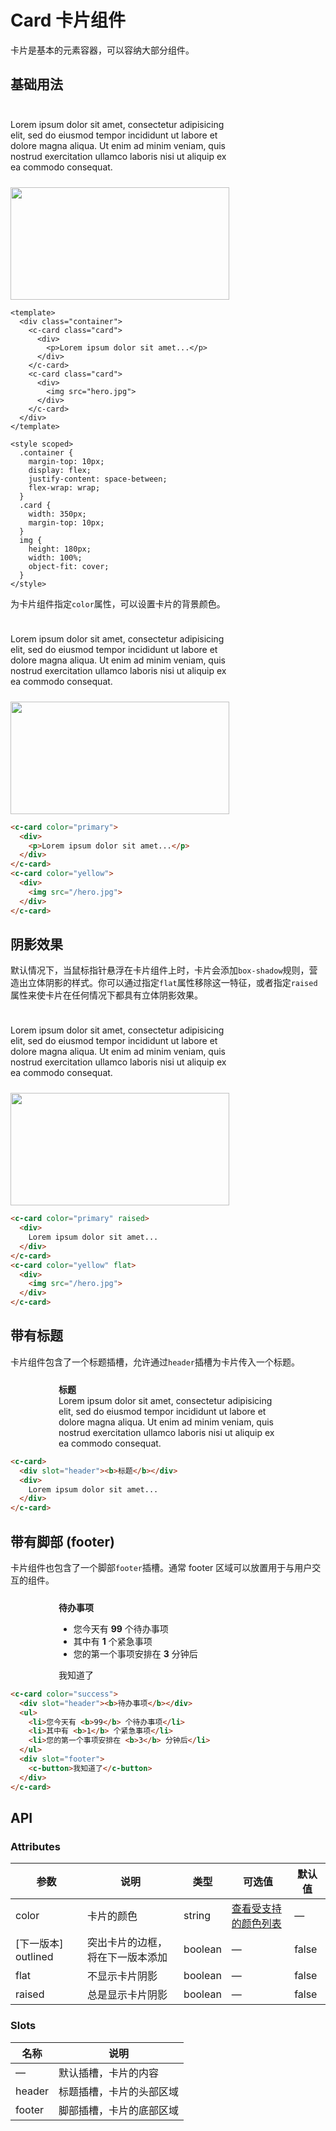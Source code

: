 # Card 卡片组件

卡片是基本的元素容器，可以容纳大部分组件。

## 基础用法

<div style="margin-top: 10px; display: flex; justify-content: space-between; flex-wrap: wrap;">
  <c-card style="width: 350px; margin-top: 10px;">
    <div>
      <p>Lorem ipsum dolor sit amet, consectetur adipisicing elit, sed do eiusmod tempor incididunt ut labore et dolore magna aliqua. Ut enim ad minim veniam, quis nostrud exercitation ullamco laboris nisi ut aliquip ex ea commodo consequat. </p>
    </div>
  </c-card>
  <c-card style="width: 350px; margin-top: 10px;">
    <div>
      <img src="http://localhost:8081/hero.jpg" height="180px" width="100%" style="object-fit: cover">
    </div>
  </c-card>
</div>

```vue
<template>
  <div class="container">
    <c-card class="card">
      <div>
        <p>Lorem ipsum dolor sit amet...</p>
      </div>
    </c-card>
    <c-card class="card">
      <div>
        <img src="hero.jpg">
      </div>
    </c-card>
  </div>
</template>

<style scoped>
  .container {
    margin-top: 10px;
    display: flex;
    justify-content: space-between;
    flex-wrap: wrap;
  }
  .card {
    width: 350px;
    margin-top: 10px;
  }
  img {
    height: 180px;
    width: 100%;
    object-fit: cover;
  }
</style>
```

为卡片组件指定`color`属性，可以设置卡片的背景颜色。

<div style="margin-top: 10px; display: flex; justify-content: space-between; flex-wrap: wrap;">
  <c-card style="width: 350px; margin-top: 10px;" color="primary">
    <div>
      <p>Lorem ipsum dolor sit amet, consectetur adipisicing elit, sed do eiusmod tempor incididunt ut labore et dolore magna aliqua. Ut enim ad minim veniam, quis nostrud exercitation ullamco laboris nisi ut aliquip ex ea commodo consequat. </p>
    </div>
  </c-card>
  <c-card style="width: 350px; margin-top: 10px;" color="yellow">
    <div>
      <img src="http://localhost:8081/hero.jpg" height="180px" width="100%" style="object-fit: cover">
    </div>
  </c-card>
</div>

```html
<c-card color="primary">
  <div>
    <p>Lorem ipsum dolor sit amet...</p>
  </div>
</c-card>
<c-card color="yellow">
  <div>
    <img src="/hero.jpg">
  </div>
</c-card>
```

## 阴影效果

默认情况下，当鼠标指针悬浮在卡片组件上时，卡片会添加`box-shadow`规则，营造出立体阴影的样式。你可以通过指定`flat`属性移除这一特征，或者指定`raised`属性来使卡片在任何情况下都具有立体阴影效果。

<div style="margin-top: 10px; display: flex; justify-content: space-between; flex-wrap: wrap;">
  <c-card style="width: 350px; margin-top: 10px;" color="primary" raised>
    <div>
      <p>Lorem ipsum dolor sit amet, consectetur adipisicing elit, sed do eiusmod tempor incididunt ut labore et dolore magna aliqua. Ut enim ad minim veniam, quis nostrud exercitation ullamco laboris nisi ut aliquip ex ea commodo consequat. </p>
    </div>
  </c-card>
  <c-card style="width: 350px; margin-top: 10px;" color="yellow" flat>
    <div>
      <img src="http://localhost:8081/hero.jpg" height="180px" width="100%" style="object-fit: cover">
    </div>
  </c-card>
</div>

```html
<c-card color="primary" raised>
  <div>
    Lorem ipsum dolor sit amet...
  </div>
</c-card>
<c-card color="yellow" flat>
  <div>
    <img src="/hero.jpg">
  </div>
</c-card>
```

## 带有标题

卡片组件包含了一个标题插槽，允许通过`header`插槽为卡片传入一个标题。

<div style="margin-top: 10px; display: flex; justify-content: center; flex-wrap: wrap;">
  <c-card style="width: 350px; margin-top: 10px;">
    <div slot="header"><b>标题</b></div>
    <div>
      Lorem ipsum dolor sit amet, consectetur adipisicing elit, sed do eiusmod tempor incididunt ut labore et dolore magna aliqua. Ut enim ad minim veniam, quis nostrud exercitation ullamco laboris nisi ut aliquip ex ea commodo consequat. 
    </div>
  </c-card>
</div>

```html
<c-card>
  <div slot="header"><b>标题</b></div>
  <div>
    Lorem ipsum dolor sit amet...
  </div>
</c-card>
```

## 带有脚部 (footer)

卡片组件也包含了一个脚部`footer`插槽。通常 footer 区域可以放置用于与用户交互的组件。

<div style="margin-top: 10px; display: flex; justify-content: center; flex-wrap: wrap;">
  <c-card style="width: 350px; margin-top: 10px;" color="success">
    <div slot="header"><b>待办事项</b></div>
    <ul>
      <li>您今天有 <b>99</b> 个待办事项</li>
      <li>其中有 <b>1</b> 个紧急事项</li>
      <li>您的第一个事项安排在 <b>3</b> 分钟后</li>
    </ul>
    <div slot="footer">
      <c-button>我知道了</c-button>
    </div>
  </c-card>
</div>

```html
<c-card color="success">
  <div slot="header"><b>待办事项</b></div>
  <ul>
    <li>您今天有 <b>99</b> 个待办事项</li>
    <li>其中有 <b>1</b> 个紧急事项</li>
    <li>您的第一个事项安排在 <b>3</b> 分钟后</li>
  </ul>
  <div slot="footer">
    <c-button>我知道了</c-button>
  </div>
</c-card>
```

## API

### Attributes
| 参数      | 说明          | 类型      | 可选值                           | 默认值  |
|---------- |-------------- |---------- |-------------------------------- |-------- |
| color | 卡片的颜色 | string | [查看受支持的颜色列表](color.md) | — |
| [下一版本] outlined | 突出卡片的边框，将在下一版本添加 | boolean | — | false |
| flat | 不显示卡片阴影 | boolean | — | false |
| raised | 总是显示卡片阴影 | boolean | — | false |

### Slots

| 名称 | 说明                |
|------|--------------------|
| — | 默认插槽，卡片的内容 |
| header | 标题插槽，卡片的头部区域 |
| footer | 脚部插槽，卡片的底部区域 |
